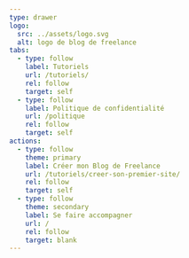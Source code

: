 ```yaml
---
type: drawer
logo:
  src: ../assets/logo.svg
  alt: logo de blog de freelance
tabs:
  - type: follow
    label: Tutoriels
    url: /tutoriels/
    rel: follow
    target: self
  - type: follow
    label: Politique de confidentialité
    url: /politique
    rel: follow
    target: self
actions:
  - type: follow
    theme: primary
    label: Créer mon Blog de Freelance
    url: /tutoriels/creer-son-premier-site/
    rel: follow
    target: self
  - type: follow
    theme: secondary
    label: Se faire accompagner
    url: /
    rel: follow
    target: blank
---
```

